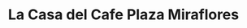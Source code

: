 ---
title: "La Casa del Cafe Plaza Miraflores"
url: /tegucigalpa/la-casa-del-cafe-plaza-miraflores/
shop: general
---